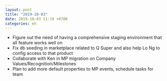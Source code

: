 ```yaml
---
layout: post
title: "2019-10-03"
date: 2019-10-03 11:19 +0700
categories: eh
---
```

- Figure out the need of having a comprehensive staging environment that all
  feature works well on
- Fix db seeding in marketplace related to Q Super and also help Lo Ng to config access to that product
- Collaborate with Ken in MP migration on Company Values/Recognition/Milestones
- Plan to add more default properties to MP events, schedule tasks for team
